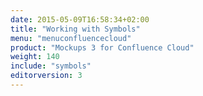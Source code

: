 ```yaml
---
date: 2015-05-09T16:58:34+02:00
title: "Working with Symbols"
menu: "menuconfluencecloud" 
product: "Mockups 3 for Confluence Cloud"
weight: 140
include: "symbols"
editorversion: 3
---
```

